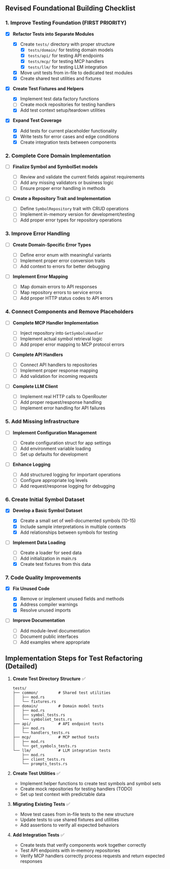 ## Revised Foundational Building Checklist

### 1. Improve Testing Foundation (FIRST PRIORITY)

- [x] **Refactor Tests into Separate Modules**

  - [x] Create `tests/` directory with proper structure
    - [x] `tests/domain/` for testing domain models
    - [x] `tests/api/` for testing API endpoints
    - [x] `tests/mcp/` for testing MCP handlers
    - [x] `tests/llm/` for testing LLM integration
  - [x] Move unit tests from in-file to dedicated test modules
  - [x] Create shared test utilities and fixtures

- [x] **Create Test Fixtures and Helpers**

  - [x] Implement test data factory functions
  - [ ] Create mock repositories for testing handlers
  - [x] Add test context setup/teardown utilities

- [x] **Expand Test Coverage**
  - [x] Add tests for current placeholder functionality
  - [x] Write tests for error cases and edge conditions
  - [x] Create integration tests between components

### 2. Complete Core Domain Implementation

- [ ] **Finalize Symbol and SymbolSet models**

  - [ ] Review and validate the current fields against requirements
  - [ ] Add any missing validators or business logic
  - [ ] Ensure proper error handling in methods

- [ ] **Create a Repository Trait and Implementation**
  - [ ] Define `SymbolRepository` trait with CRUD operations
  - [ ] Implement in-memory version for development/testing
  - [ ] Add proper error types for repository operations

### 3. Improve Error Handling

- [ ] **Create Domain-Specific Error Types**

  - [ ] Define error enum with meaningful variants
  - [ ] Implement proper error conversion traits
  - [ ] Add context to errors for better debugging

- [ ] **Implement Error Mapping**
  - [ ] Map domain errors to API responses
  - [ ] Map repository errors to service errors
  - [ ] Add proper HTTP status codes to API errors

### 4. Connect Components and Remove Placeholders

- [ ] **Complete MCP Handler Implementation**

  - [ ] Inject repository into `GetSymbolsHandler`
  - [ ] Implement actual symbol retrieval logic
  - [ ] Add proper error mapping to MCP protocol errors

- [ ] **Complete API Handlers**

  - [ ] Connect API handlers to repositories
  - [ ] Implement proper response mapping
  - [ ] Add validation for incoming requests

- [ ] **Complete LLM Client**
  - [ ] Implement real HTTP calls to OpenRouter
  - [ ] Add proper request/response handling
  - [ ] Implement error handling for API failures

### 5. Add Missing Infrastructure

- [ ] **Implement Configuration Management**

  - [ ] Create configuration struct for app settings
  - [ ] Add environment variable loading
  - [ ] Set up defaults for development

- [ ] **Enhance Logging**
  - [ ] Add structured logging for important operations
  - [ ] Configure appropriate log levels
  - [ ] Add request/response logging for debugging

### 6. Create Initial Symbol Dataset

- [x] **Develop a Basic Symbol Dataset**

  - [x] Create a small set of well-documented symbols (10-15)
  - [x] Include sample interpretations in multiple contexts
  - [x] Add relationships between symbols for testing

- [ ] **Implement Data Loading**
  - [ ] Create a loader for seed data
  - [ ] Add initialization in main.rs
  - [x] Create test fixtures from this data

### 7. Code Quality Improvements

- [x] **Fix Unused Code**

  - [x] Remove or implement unused fields and methods
  - [x] Address compiler warnings
  - [x] Resolve unused imports

- [ ] **Improve Documentation**
  - [ ] Add module-level documentation
  - [ ] Document public interfaces
  - [ ] Add examples where appropriate

## Implementation Steps for Test Refactoring (Detailed)

1. **Create Test Directory Structure** ✅

   ```
   tests/
   ├── common/         # Shared test utilities
   │   ├── mod.rs
   │   └── fixtures.rs
   ├── domain/         # Domain model tests
   │   ├── mod.rs
   │   ├── symbol_tests.rs
   │   └── symbolset_tests.rs
   ├── api/            # API endpoint tests
   │   ├── mod.rs
   │   └── handlers_tests.rs
   ├── mcp/            # MCP method tests
   │   ├── mod.rs
   │   └── get_symbols_tests.rs
   └── llm/            # LLM integration tests
       ├── mod.rs
       ├── client_tests.rs
       └── prompts_tests.rs
   ```

2. **Create Test Utilities** ✅

   - Implement helper functions to create test symbols and symbol sets
   - Create mock repositories for testing handlers (TODO)
   - Set up test context with predictable data

3. **Migrating Existing Tests** ✅

   - Move test cases from in-file tests to the new structure
   - Update tests to use shared fixtures and utilities
   - Add assertions to verify all expected behaviors

4. **Add Integration Tests** ✅
   - Create tests that verify components work together correctly
   - Test API endpoints with in-memory repositories
   - Verify MCP handlers correctly process requests and return expected responses
